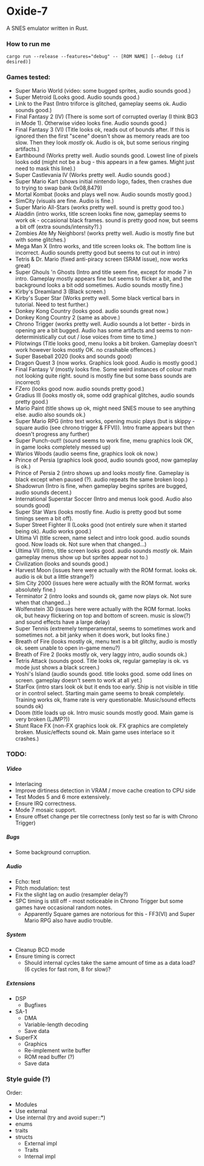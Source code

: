 # Oxide-7
A SNES emulator written in Rust.

### How to run me
`cargo run --release --features="debug" -- [ROM NAME] [--debug (if desired)]`

### Games tested:
* Super Mario World (video: some bugged sprites, audio sounds good.)
* Super Metroid (Looks good. Audio sounds good.)
* Link to the Past (Intro triforce is glitched, gameplay seems ok. Audio sounds good.)
* Final Fantasy 2 (IV) (There is some sort of corrupted overlay (I think BG3 in Mode 1). Otherwise video looks fine. Audio sounds good.)
* Final Fantasy 3 (VI) (Title looks ok, reads out of bounds after. If this is ignored then the first "scene" doesn't show as memory reads are too slow. Then they look _mostly_ ok. Audio is ok, but some serious ringing artifacts.)
* Earthbound (Works pretty well. Audio sounds good. Lowest line of pixels looks odd (might not be a bug - this appears in a few games. Might just need to mask this line).)
* Super Castlevania IV (Works pretty well. Audio sounds good.)
* Super Mario Kart (shows initial nintendo logo, fades, then crashes due to trying to swap bank 0x08,8479)
* Mortal Kombat (looks and plays well now. Audio sounds mostly good.)
* SimCity (visuals are fine. Audio is fine.)
* Super Mario All-Stars (works pretty well. sound is pretty good too.)
* Aladdin (intro works, title screen looks fine now, gameplay seems to work ok - occasional black frames. sound is pretty good now, but seems a bit off (extra sounds/intensity?).)
* Zombies Ate My Neighbors! (works pretty well. Audio is mostly fine but with some glitches.)
* Mega Man X (Intro works, and title screen looks ok. The bottom line is incorrect. Audio sounds pretty good but seems to cut out in intro)
* Tetris & Dr. Mario (fixed anti-piracy screen (SRAM issue), now works great)
* Super Ghouls 'n Ghosts (Intro and title seem fine, except for mode 7 in intro. Gameplay mostly appears fine but seems to flicker a bit, and the background looks a bit odd sometimes. Audio sounds mostly fine.)
* Kirby's Dreamland 3 (Black screen.)
* Kirby's Super Star (Works pretty well. Some black vertical bars in tutorial. Need to test further.)
* Donkey Kong Country (looks good. audio sounds great now.)
* Donkey Kong Country 2 (same as above.)
* Chrono Trigger (works pretty well. Audio sounds a lot better - birds in opening are a bit bugged. Audio has some artifacts and seems to non-deterministically cut out / lose voices from time to time.)
* Pilotwings (Title looks good, menu looks a bit broken. Gameplay doesn't work however looks mostly OK. no crashable offences.)
* Super Baseball 2020 (looks and sounds good)
* Dragon Quest 3 (now works. Graphics look good. Audio is mostly good.)
* Final Fantasy V (mostly looks fine. Some weird instances of colour math not looking quite right. sound is mostly fine but some bass sounds are incorrect)
* FZero (looks good now. audio sounds pretty good.)
* Gradius III (looks mostly ok, some odd graphical glitches, audio sounds pretty good.)
* Mario Paint (title shows up ok, might need SNES mouse to see anything else. audio also sounds ok.)
* Super Mario RPG (intro text works, opening music plays (but is skippy - square audio (see chrono trigger & FFVI)). Intro frame appears but then doesn't progress any further)
* Super Punch-out!! (sound seems to work fine, menu graphics look OK, in game looks completely messed up)
* Warios Woods (audio seems fine, graphics look ok now.)
* Prince of Persia (graphics look good, audio sounds good, now gameplay is ok.)
* Prince of Persia 2 (intro shows up and looks _mostly_ fine. Gameplay is black except when paused (?). audio repeats the same broken loop.)
* Shadowrun (Intro is fine, when gameplay begins sprites are bugged, audio sounds decent.)
* International Superstar Soccer (Intro and menus look good. Audio also sounds good)
* Super Star Wars (looks mostly fine. Audio is pretty good but some timings seem a bit off).
* Super Street Fighter II (Looks good (not entirely sure when it started being ok). Audio works good.)
* Ultima VI (title screen, name select and intro look good. audio sounds good. Now loads ok. Not sure when that changed...)
* Ultima VII (intro, title screen looks good. audio sounds _mostly_ ok. Main gameplay menus show up but sprites appear not to.)
* Civilization (looks and sounds good.)
* Harvest Moon (issues here were actually with the ROM format. looks ok. audio is ok but a little strange?)
* Sim City 2000 (issues here were actually with the ROM format. works absolutely fine.)
* Terminator 2 (intro looks and sounds ok, game now plays ok. Not sure when that changed...)
* Wolfenstein 3D (issues here were actually with the ROM format. looks ok, but heavy flickering on top and bottom of screen. music is slow(?) and sound effects have a large delay)
* Super Tennis (extremely temperamental, seems to sometimes work and sometimes not. a bit janky when it does work, but looks fine.)
* Breath of Fire (looks mostly ok, menu text is a bit glitchy, audio is mostly ok. seem unable to open in-game menu?)
* Breath of Fire 2 (looks mostly ok, very laggy intro, audio sounds ok.)
* Tetris Attack (sounds good. Title looks ok, regular gameplay is ok. vs mode just shows a black screen.)
* Yoshi's Island (audio sounds good. title looks good. some odd lines on screen. gameplay doesn't seem to work at all yet.)
* StarFox (intro stars look ok but it ends too early. Ship is not visible in title or in control select. Starting main game seems to break completely. Training works ok, frame rate is very questionable. Music/sound effects sounds ok)
* Doom (title loads up ok. Intro music sounds mostly good. Main game is very broken (LJMP?))
* Stunt Race FX (non-FX graphics look ok. FX graphics are completely broken. Music/effects sound ok. Main game uses interlace so it crashes.)

### TODO:

##### Video
- Interlacing
- Improve dirtiness detection in VRAM / move cache creation to CPU side
- Test Modes 5 and 6 more extensively.
- Ensure IRQ correctness.
- Mode 7 mosaic support.
- Ensure offset change per tile correctness (only test so far is with Chrono Trigger)

##### Bugs
- Some background corruption.

##### Audio
- Echo: test
- Pitch modulation: test
- Fix the slight lag on audio (resampler delay?)
- SPC timing is still off - most noticeable in Chrono Trigger but some games have occasional random notes.
    - Apparently Square games are notorious for this - FF3(VI) and Super Mario RPG also have audio trouble.

##### System
- Cleanup BCD mode
- Ensure timing is correct
    - Should internal cycles take the same amount of time as a data load? (6 cycles for fast rom, 8 for slow)?

##### Extensions
- DSP
    - Bugfixes
- SA-1
    - DMA
    - Variable-length decoding
    - Save data
- SuperFX
    - Graphics
    - Re-implement write buffer
    - ROM read buffer (?)
    - Save data

### Style guide (?)
Order:
- Modules
- Use external
- Use internal (try and avoid super::*)
- enums
- traits
- structs
    - External impl
    - Traits
    - Internal impl